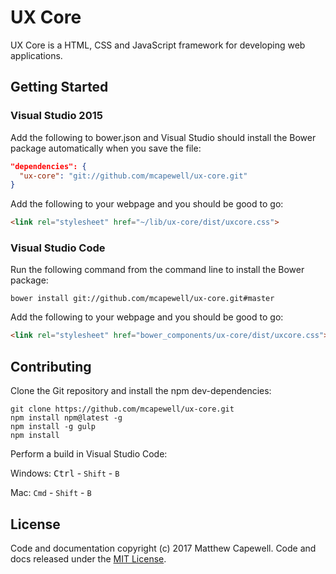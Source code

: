 # UX Core

UX Core is a HTML, CSS and JavaScript framework for developing web applications.

## Getting Started

### Visual Studio 2015

Add the following to bower.json and Visual Studio should install the Bower package automatically when you save the file:

```json
"dependencies": {
  "ux-core": "git://github.com/mcapewell/ux-core.git"
}
```

Add the following to your webpage and you should be good to go:

```html
<link rel="stylesheet" href="~/lib/ux-core/dist/uxcore.css">
```

### Visual Studio Code

Run the following command from the command line to install the Bower package:

```
bower install git://github.com/mcapewell/ux-core.git#master
```

Add the following to your webpage and you should be good to go:

```html
<link rel="stylesheet" href="bower_components/ux-core/dist/uxcore.css">
```

## Contributing

Clone the Git repository and install the npm dev-dependencies:

```
git clone https://github.com/mcapewell/ux-core.git
npm install npm@latest -g
npm install -g gulp
npm install
```
Perform a build in Visual Studio Code:

Windows: <kbd>Ctrl</kbd> - `Shift` - `B`

Mac: `Cmd` - `Shift` - `B`

## License

Code and documentation copyright (c) 2017 Matthew Capewell. Code and docs released under the [MIT License](LICENSE.md).

